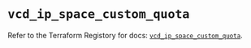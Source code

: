 # `vcd_ip_space_custom_quota`

Refer to the Terraform Registory for docs: [`vcd_ip_space_custom_quota`](https://registry.terraform.io/providers/vmware/vcd/3.10.0/docs/resources/ip_space_custom_quota).
